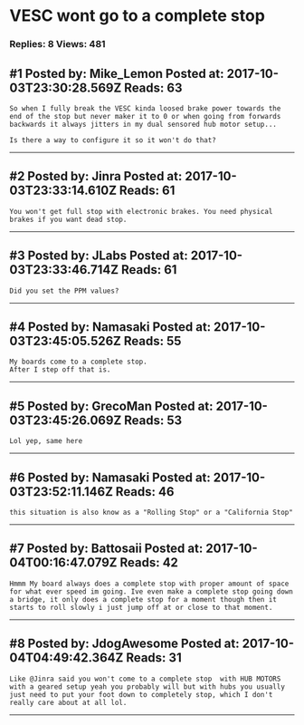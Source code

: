 # VESC wont go to a complete stop

### Replies: 8 Views: 481

## \#1 Posted by: Mike_Lemon Posted at: 2017-10-03T23:30:28.569Z Reads: 63

```
So when I fully break the VESC kinda loosed brake power towards the end of the stop but never maker it to 0 or when going from forwards backwards it always jitters in my dual sensored hub motor setup...

Is there a way to configure it so it won't do that?
```

---
## \#2 Posted by: Jinra Posted at: 2017-10-03T23:33:14.610Z Reads: 61

```
You won't get full stop with electronic brakes. You need physical brakes if you want dead stop.
```

---
## \#3 Posted by: JLabs Posted at: 2017-10-03T23:33:46.714Z Reads: 61

```
Did you set the PPM values?
```

---
## \#4 Posted by: Namasaki Posted at: 2017-10-03T23:45:05.526Z Reads: 55

```
My boards come to a complete stop. 
After I step off that is.
```

---
## \#5 Posted by: GrecoMan Posted at: 2017-10-03T23:45:26.069Z Reads: 53

```
Lol yep, same here
```

---
## \#6 Posted by: Namasaki Posted at: 2017-10-03T23:52:11.146Z Reads: 46

```
this situation is also know as a "Rolling Stop" or a "California Stop"
```

---
## \#7 Posted by: Battosaii Posted at: 2017-10-04T00:16:47.079Z Reads: 42

```
Hmmm My board always does a complete stop with proper amount of space for what ever speed im going. Ive even make a complete stop going down a bridge, it only does a complete stop for a moment though then it starts to roll slowly i just jump off at or close to that moment.
```

---
## \#8 Posted by: JdogAwesome Posted at: 2017-10-04T04:49:42.364Z Reads: 31

```
Like @Jinra said you won't come to a complete stop  with HUB MOTORS with a geared setup yeah you probably will but with hubs you usually just need to put your foot down to completely stop, which I don't really care about at all lol.
```

---
